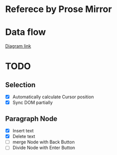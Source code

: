# Referece by Prose Mirror

# Data flow

[Diagram link](https://www.mermaidchart.com/raw/d0189296-f4d0-4c5a-a73a-cd6d2fd2517e?theme=light&version=v0.1&format=svg)

# TODO

## Selection

- [x] Automatically calculate Cursor position
- [x] Sync DOM partially

## Paragraph Node

- [x] Insert text
- [x] Delete text
- [ ] merge Node with Back Button
- [ ] Divide Node with Enter Button
